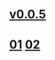 ## [v0.0.5](https://github.com/shanuan/chinese-grade-2a/edit/master/README.md)
## [01](01) [02](02)
